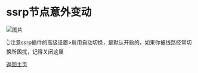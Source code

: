 # ssrp节点意外变动

![图片](https://user-images.githubusercontent.com/73426989/150648321-6de67a2c-4476-4bc4-8612-3a195cb650c1.png)              

👆注意ssrp插件的高级设置>启用自动切换，是默认开启的，如果你被线路经常切换所困扰，记得关闭这里                     



[返回主页](../README.md)             



